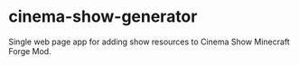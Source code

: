 # cinema-show-generator
Single web page app for adding show resources to Cinema Show Minecraft Forge Mod.
